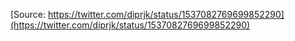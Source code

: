 [Source: https://twitter.com/diprjk/status/1537082769699852290](https://twitter.com/diprjk/status/1537082769699852290)